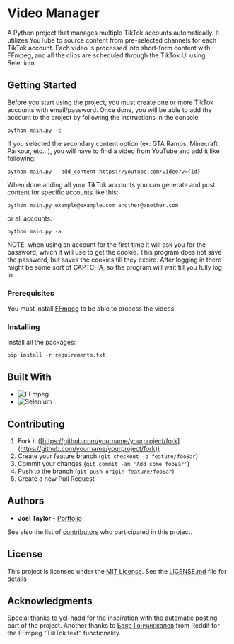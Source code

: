 # Video Manager

A Python project that manages multiple TikTok accounts automatically. It utilizes YouTube to source content from pre-selected channels for each TikTok account. Each video is processed into short-form content with FFmpeg, and all the clips are scheduled through the TikTok UI using Selenium.

## Getting Started

Before you start using the project, you must create one or more TikTok accounts with email/password. Once done, you will be able to add the account to the project by following the instructions in the console:

```
python main.py -c
```

If you selected the secondary content option (ex: GTA Ramps, Minecraft Parkour, etc...), you will have to find a video from YouTube and add it like following:

```
python main.py --add_content https://youtube.com/video?v={id}
```

When done adding all your TikTok accounts you can generate and post content for specific accounts like this:

```
python main.py example@example.com another@another.com
```

or all accounts:

```
python main.py -a
```

NOTE: when using an account for the first time it will ask you for the password, which it will use to get the cookie. This program does not save the password, but saves the cookies till they expire. After logging in there might be some sort of CAPTCHA, so the program will wait till you fully log in.

### Prerequisites

You must install [FFmpeg](https://ffmpeg.org/download.html) to be able to process the videos.

### Installing

Install all the packages:

```
pip install -r requirements.txt
```

## Built With

- ![FFmpeg](https://a11ybadges.com/badge?logo=ffmpeg)
- ![Selenium](https://a11ybadges.com/badge?logo=selenium)

## Contributing

1.  Fork it ([https://github.com/yourname/yourproject/fork](https://github.com/yourname/yourproject/fork))
2.  Create your feature branch (`git checkout -b feature/fooBar`)
3.  Commit your changes (`git commit -am 'Add some fooBar'`)
4.  Push to the branch (`git push origin feature/fooBar`)
5.  Create a new Pull Request

## Authors

- **Joel Taylor** - [Portfolio](https://joeltaylor.business)

See also the list of [contributors](https://github.com/PurpleBooth/a-good-readme-template/contributors) who participated in this project.

## License

This project is licensed under the [MIT License](LICENSE.md). See the [LICENSE.md](LICENSE.md) file for details

## Acknowledgments

Special thanks to [yel-hadd](https://github.com/yel-hadd) for the inspiration with the [automatic posting](https://github.com/yel-hadd/tiktok-auto-poster) part of the project. Another thanks to [Баяр Гончикжапов](https://stackoverflow.com/questions/75598230/how-to-draw-text-on-a-rectangle-with-rounded-corners-using-ffmpeg) from Reddit for the FFmpeg "TikTok text" functionality.
